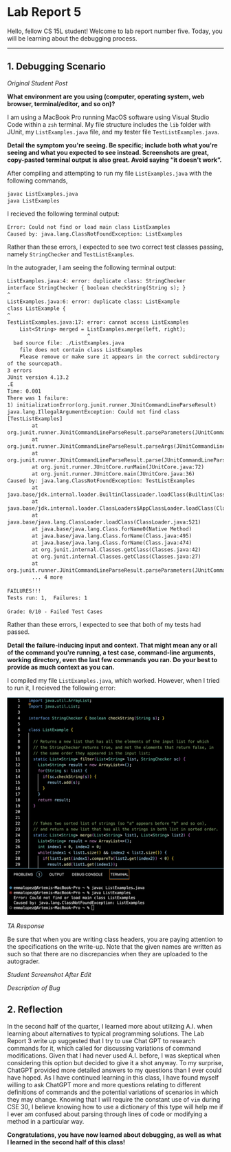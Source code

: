 # Lab Report 5
Hello, fellow CS 15L student! Welcome to lab report number five. Today, you will be learning about the debugging process.

---

## 1. Debugging Scenario

*Original Student Post*

**What environment are you using (computer, operating system, web browser, terminal/editor, and so on)?**

I am using a MacBook Pro running MacOS software using Visual Studio Code within a `zsh` terminal.
My file structure includes the `lib` folder with JUnit, my `ListExamples.java` file, and my tester file `TestListExamples.java`.

**Detail the symptom you're seeing. Be specific; include both what you're seeing and what you expected to see instead. 
Screenshots are great, copy-pasted terminal output is also great. Avoid saying “it doesn't work”.**

After compiling and attempting to run my file `ListExamples.java` with the following commands,

```
javac ListExamples.java
java ListExamples
```

I recieved the following terminal output:

```
Error: Could not find or load main class ListExamples
Caused by: java.lang.ClassNotFoundException: ListExamples
```

Rather than these errors, I expected to see two correct test classes passing, namely `StringChecker` and `TestListExamples`.

In the autograder, I am seeing the following terminal output:

```
ListExamples.java:4: error: duplicate class: StringChecker
interface StringChecker { boolean checkString(String s); }
^
ListExamples.java:6: error: duplicate class: ListExample
class ListExample {
^
TestListExamples.java:17: error: cannot access ListExamples
    List<String> merged = ListExamples.merge(left, right);
                          ^
  bad source file: ./ListExamples.java
    file does not contain class ListExamples
    Please remove or make sure it appears in the correct subdirectory of the sourcepath.
3 errors
JUnit version 4.13.2
.E
Time: 0.001
There was 1 failure:
1) initializationError(org.junit.runner.JUnitCommandLineParseResult)
java.lang.IllegalArgumentException: Could not find class [TestListExamples]
        at org.junit.runner.JUnitCommandLineParseResult.parseParameters(JUnitCommandLineParseResult.java:100)
        at org.junit.runner.JUnitCommandLineParseResult.parseArgs(JUnitCommandLineParseResult.java:50)
        at org.junit.runner.JUnitCommandLineParseResult.parse(JUnitCommandLineParseResult.java:44)
        at org.junit.runner.JUnitCore.runMain(JUnitCore.java:72)
        at org.junit.runner.JUnitCore.main(JUnitCore.java:36)
Caused by: java.lang.ClassNotFoundException: TestListExamples
        at java.base/jdk.internal.loader.BuiltinClassLoader.loadClass(BuiltinClassLoader.java:641)
        at java.base/jdk.internal.loader.ClassLoaders$AppClassLoader.loadClass(ClassLoaders.java:188)
        at java.base/java.lang.ClassLoader.loadClass(ClassLoader.java:521)
        at java.base/java.lang.Class.forName0(Native Method)
        at java.base/java.lang.Class.forName(Class.java:495)
        at java.base/java.lang.Class.forName(Class.java:474)
        at org.junit.internal.Classes.getClass(Classes.java:42)
        at org.junit.internal.Classes.getClass(Classes.java:27)
        at org.junit.runner.JUnitCommandLineParseResult.parseParameters(JUnitCommandLineParseResult.java:98)
        ... 4 more

FAILURES!!!
Tests run: 1,  Failures: 1

Grade: 0/10 - Failed Test Cases
```

Rather than these errors, I expected to see that both of my tests had passed.

**Detail the failure-inducing input and context. That might mean any or all of the command you're running, a test case, 
command-line arguments, working directory, even the last few commands you ran. Do your best to provide as much context 
as you can.**

I compiled my file `ListExamples.java`, which worked. However, when I tried to run it, I recieved the following error:

![Image](StudentCode.png)

*TA Response*

Be sure that when you are writing class headers, you are paying attention to the specifications on the write-up. Note that
the given names are written as such so that there are no discrepancies when they are uploaded to the autograder.

*Student Screenshot After Edit*



*Description of Bug*


## 2. Reflection

In the second half of the quarter, I learned more about utilizing A.I. when learning about alternatives to typical programming 
solutions. The Lab Report 3 write up suggested that I try to use Chat GPT to research commands for it, which called for discussing 
variations of command modifications. Given that I had never used A.I. before, I was skeptical when considering this option but 
decided to give it a shot anyway. To my surprise, ChatGPT provided more detailed answers to my questions than I ever could have 
hoped. As I have continued learning in this class, I have found myself willing to ask ChatGPT more and more questions relating to 
different definitions of commands and the potential variations of scenarios in which they may change. Knowing that I will require 
the constant use of `vim` during CSE 30, I believe knowing how to use a dictionary of this type will help me if I ever am confused 
about parsing through lines of code or modifying a method in a particular way.

**Congratulations, you have now learned about debugging, as well as what I learned in the second half of this class!**
